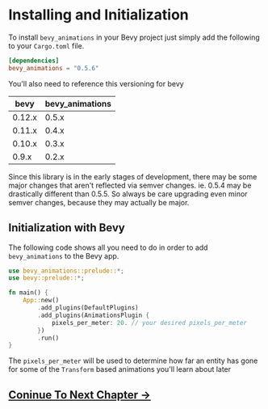 # Installing and Initialization

To install `bevy_animations` in your Bevy project just simply add the following to your `Cargo.toml` file.

```toml
[dependencies]
bevy_animations = "0.5.6"
```

You'll also need to reference this versioning for bevy

| bevy  | bevy_animations  |
| ----- | ---------------  |
| 0.12.x | 0.5.x             |
| 0.11.x | 0.4.x             |
| 0.10.x | 0.3.x             |
| 0.9.x  | 0.2.x             |

Since this library is in the early stages of development, there may be some major changes that aren't reflected via semver changes. ie. 0.5.4 may be drastically different than 0.5.5. So always be care upgrading even minor semver changes, because they may actually be major.

## Initialization with Bevy

The following code shows all you need to do in order to add `bevy_animations` to the Bevy app.

```rust
use bevy_animations::prelude::*;
use bevy::prelude::*;

fn main() {
    App::new()
        .add_plugins(DefaultPlugins)
        .add_plugins(AnimationsPlugin {
            pixels_per_meter: 20. // your desired pixels_per_meter
        })
        .run()
}
```

The `pixels_per_meter` will be used to determine how far an entity has gone for some of the `Transform` based animations you'll learn about later

## [Coninue To Next Chapter ->](./chapter_2.md)
